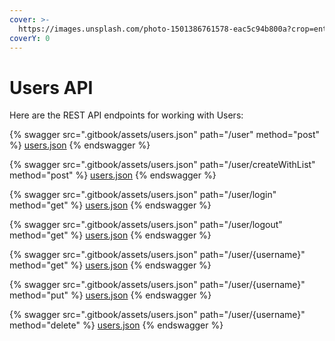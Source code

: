 ```yaml
---
cover: >-
  https://images.unsplash.com/photo-1501386761578-eac5c94b800a?crop=entropy&cs=srgb&fm=jpg&ixid=M3wxOTcwMjR8MHwxfHNlYXJjaHwzfHxhdWRpZW5jZXxlbnwwfHx8fDE3MTc1ODI4MTd8MA&ixlib=rb-4.0.3&q=85
coverY: 0
---
```


# Users API

Here are the REST API endpoints for working with Users:

{% swagger src=".gitbook/assets/users.json" path="/user" method="post" %}
[users.json](.gitbook/assets/users.json)
{% endswagger %}

{% swagger src=".gitbook/assets/users.json" path="/user/createWithList" method="post" %}
[users.json](.gitbook/assets/users.json)
{% endswagger %}

{% swagger src=".gitbook/assets/users.json" path="/user/login" method="get" %}
[users.json](.gitbook/assets/users.json)
{% endswagger %}

{% swagger src=".gitbook/assets/users.json" path="/user/logout" method="get" %}
[users.json](.gitbook/assets/users.json)
{% endswagger %}

{% swagger src=".gitbook/assets/users.json" path="/user/{username}" method="get" %}
[users.json](.gitbook/assets/users.json)
{% endswagger %}

{% swagger src=".gitbook/assets/users.json" path="/user/{username}" method="put" %}
[users.json](.gitbook/assets/users.json)
{% endswagger %}

{% swagger src=".gitbook/assets/users.json" path="/user/{username}" method="delete" %}
[users.json](.gitbook/assets/users.json)
{% endswagger %}
